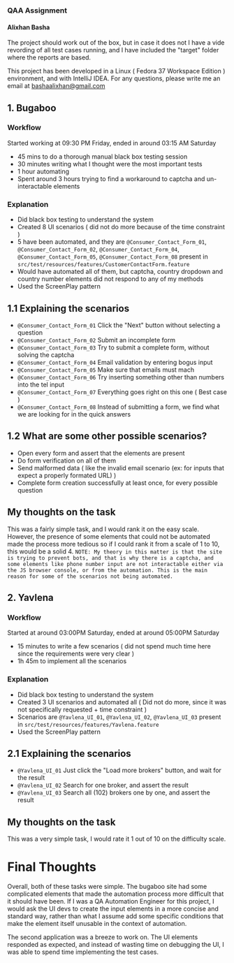 ### QAA Assignment
#### Alixhan Basha

The project should work out of the box, but in case it does not I have a vide revording of all test cases running, and I have included the "target" folder where the reports are based.

This project has been developed in a Linux ( Fedora 37 Workspace Edition ) environment, and with IntelliJ IDEA. 
For any questions, please write me an email at bashaalixhan@gmail.com

## 1. Bugaboo

### Workflow
Started working at 09:30 PM Friday, ended in around 03:15 AM Saturday
- 45 mins to do a thorough manual black box testing session
- 30 minutes writing what I thought were the most important tests
- 1 hour automating
- Spent around 3 hours trying to find a workaround to captcha and un-interactable elements

### Explanation
- Did black box testing to understand the system
- Created 8 UI scenarios ( did not do more because of the time constraint )
- 5 have been automated, and they are `@Consumer_Contact_Form_01`, `@Consumer_Contact_Form_02`, `@Consumer_Contact_Form_04`, `@Consumer_Contact_Form_05`, `@Consumer_Contact_Form_08` present in `src/test/resources/features/CustomerContactForm.feature`
- Would have automated all of them, but captcha, country dropdown and country number elements did not respond to any of my methods
- Used the ScreenPlay pattern

## 1.1 Explaining the scenarios

- `@Consumer_Contact_Form_01` Click the "Next" button without selecting a question
- `@Consumer_Contact_Form_02` Submit an incomplete form
- `@Consumer_Contact_Form_03` Try to submit a complete form, without solving the captcha
- `@Consumer_Contact_Form_04` Email validation by entering bogus input
- `@Consumer_Contact_Form_05` Make sure that emails must mach
- `@Consumer_Contact_Form_06` Try inserting something other than numbers into the tel input
- `@Consumer_Contact_Form_07` Everything goes right on this one ( Best case )
- `@Consumer_Contact_Form_08` Instead of submitting a form, we find what we are looking for in the quick answers

## 1.2 What are some other possible scenarios?

- Open every form and assert that the elements are present
- Do form verification on all of them
- Send malformed data ( like the invalid email scenario (ex: for inputs that expect a properly formated URL) )
- Complete form creation successfully at least once, for every possible question

## My thoughts on the task
This was a fairly simple task, and I would rank it on the easy scale. However, the presence of some elements that could not be automated made the process more tedious so if I could rank it from a scale of 1 to 10, this would be a solid 4.
`NOTE: My theory in this matter is that the site is trying to prevent bots, and that is why there is a captcha, and some elements like phone number input are not interactable either via the JS browser console, or from the automation. This is the main reason for some of the scenarios not being automated.`


## 2. Yavlena

### Workflow
Started at around 03:00PM Saturday, ended at around 05:00PM Saturday

- 15 minutes to write a few scenarios ( did not spend much time here since the requirements were very clear )
- 1h 45m to implement all the scenarios

### Explanation
- Did black box testing to understand the system
- Created 3 UI scenarios and automated all ( Did not do more, since it was not specifically requested + time constraint )
- Scenarios are `@Yavlena_UI_01`, `@Yavlena_UI_02`, `@Yavlena_UI_03` present in `src/test/resources/features/Yavlena.feature`
- Used the ScreenPlay pattern

## 2.1 Explaining the scenarios

- `@Yavlena_UI_01` Just click the "Load more brokers" button, and wait for the result
- `@Yavlena_UI_02` Search for one broker, and assert the result
- `@Yavlena_UI_03` Search all (102) brokers one by one, and assert the result

## My thoughts on the task
This was a very simple task, I would rate it 1 out of 10 on the difficulty scale.


# Final Thoughts
Overall, both of these tasks were simple. The bugaboo site had some complicated elements that made the automation process more difficult that it should have been. 
If I was a QA Automation Engineer for this project, I would ask the UI devs to create the input elements in a more concise and standard way, rather than what I assume
add some specific conditions that make the element itself unusable in the context of automation.

The second application was a breeze to work on. The UI elements responded as expected, and instead of wasting time on debugging the UI, I was able to spend time implementing
the test cases.

